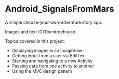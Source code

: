 # Android_SignalsFromMars
A simple choose-your-own-adventure story app.

Images and text (C)Teamtreehouse.

Topics covered in this project:
- Displaying images in an ImageView
- Getting input from a user via EditText
- Starting and navigating to a new Activity
- Passing data from one activity to another
- Using the MVC design pattern

